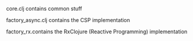 core.clj contains common stuff

factory_async.clj contains the CSP implementation

factory_rx.contains the RxClojure (Reactive Programming) implementation
